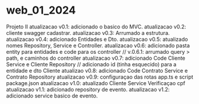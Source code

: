 # web_01_2024
Projeto II
atualizacao v0.1: adicionado o basico do MVC.
atualizacao v0.2: cliente swagger cadastrar.
atualizacao v0.3: Arrumado a estrutura.
atualizacao v0.4: adicionado Entidades e Dto.
atualizacao v0.5: atualizado nomes Repository, Service e Controller.
atualizacao v0.6: adicionado pasta entity para entidades e code para os controller // v.0.6.1: arrumado query > path, e caminhos do controller
atualizacao v0.7: adicionado Code Cliente Service e Cliente Repository // adicionado id (tinha esquecido) para a entidade e dto Cliente 
atualizao v0.8: adicionado Code Contrato Service e Contrato Repository
atualizacao v0.9: configuraçao das rotas app.ts e script package.json
atualizacao v1.0: atualizado Cliente Service Verificaçao cpf
atualizacao v1.1: adicionado repository de evento.
atualizacao v1.2: adicionado service basico de evento.